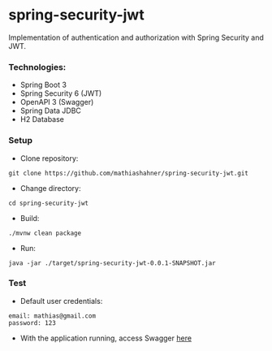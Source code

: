 # spring-security-jwt

Implementation of authentication and authorization with Spring Security and JWT.

### Technologies:
- Spring Boot 3
- Spring Security 6 (JWT)
- OpenAPI 3 (Swagger)
- Spring Data JDBC
- H2 Database

### Setup

- Clone repository:
```
git clone https://github.com/mathiashahner/spring-security-jwt.git
```
- Change directory:
```
cd spring-security-jwt
```
- Build:
```
./mvnw clean package
```
- Run:
```
java -jar ./target/spring-security-jwt-0.0.1-SNAPSHOT.jar
```

### Test
- Default user credentials:
```
email: mathias@gmail.com
password: 123
```
- With the application running, access Swagger [here](http://localhost:8080/swagger-ui/index.html)